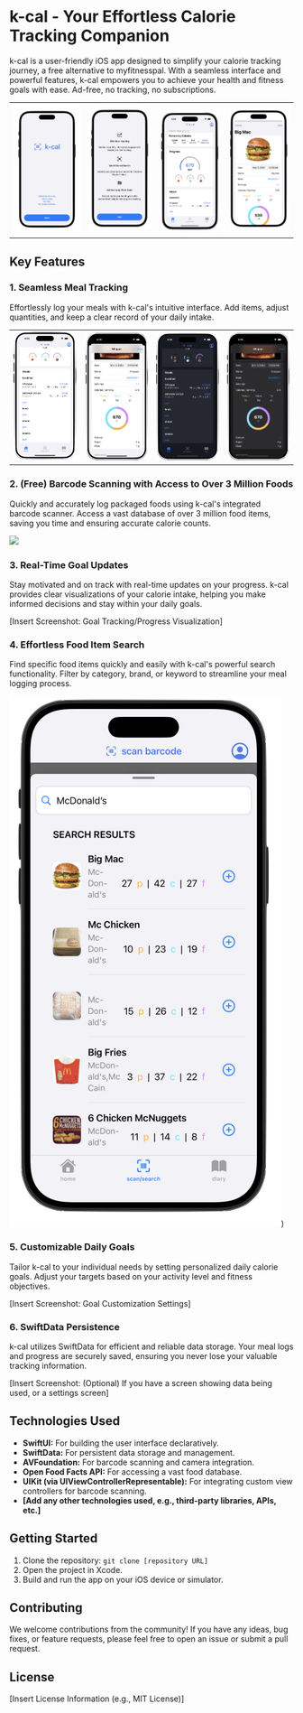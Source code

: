 # k-cal - Your Effortless Calorie Tracking Companion

k-cal is a user-friendly iOS app designed to simplify your calorie tracking journey, a free alternative to myfitnesspal. With a seamless interface and powerful features, k-cal empowers you to achieve your health and fitness goals with ease.
Ad-free, no tracking, no subscriptions.

<table style="border-collapse: collapse; border: none;">
  <tr>
    <td style="border: none;"><img src="https://github.com/michaelrzg/k-cal/blob/main/k-cal/Screenshots/Launch1.png" alt="Launch Page" width="100%"></td>
    <td style="border: none;"><img src="https://github.com/michaelrzg/k-cal/blob/main/k-cal/Screenshots/Launch2.png" alt="Launch Page" width="100%"></td>
    <td style="border: none; padding-top: 15px;"><img src="https://github.com/michaelrzg/k-cal/blob/main/k-cal/Screenshots/Home_Light.png" alt="Launch Page" width="100%"></td>
    <td style="border: none;"><img src="https://github.com/michaelrzg/k-cal/blob/main/k-cal/Screenshots/BigMac.png" alt="Launch Page" width="100%"></td>
  </tr>
  
</table>


## Key Features

### 1. Seamless Meal Tracking

Effortlessly log your meals with k-cal's intuitive interface. Add items, adjust quantities, and keep a clear record of your daily intake.

<table style="border-collapse: collapse; border: none;">
  <tr>
    <td style="border: none;"><img src="https://github.com/michaelrzg/k-cal/blob/main/k-cal/Screenshots/Meals.png" alt="Launch Page" width="100%"></td>
    <td style="border: none;"><img src="https://github.com/michaelrzg/k-cal/blob/main/k-cal/Screenshots/Meal4.png" alt="Launch Page" width="100%"></td>
    <td style="border: none;"><img src="https://github.com/michaelrzg/k-cal/blob/main/k-cal/Screenshots/Meal2.png" alt="Launch Page" width="100%"></td>
    <td style="border: none;"><img src="https://github.com/michaelrzg/k-cal/blob/main/k-cal/Screenshots/Meal3.png" alt="Launch Page" width="100%"></td>

  </tr>
  
</table>

### 2. (Free) Barcode Scanning with Access to Over 3 Million Foods

Quickly and accurately log packaged foods using k-cal's integrated barcode scanner. Access a vast database of over 3 million food items, saving you time and ensuring accurate calorie counts.

[<img src="https://github.com/michaelrzg/k-cal/main/k-cal/Screenshots/scangif.gif" width="600">
](https://github.com/michaelrzg/k-cal/blob/main/k-cal/Screenshots/scangif.gif)

### 3. Real-Time Goal Updates

Stay motivated and on track with real-time updates on your progress. k-cal provides clear visualizations of your calorie intake, helping you make informed decisions and stay within your daily goals.

[Insert Screenshot: Goal Tracking/Progress Visualization]

### 4. Effortless Food Item Search

Find specific food items quickly and easily with k-cal's powerful search functionality. Filter by category, brand, or keyword to streamline your meal logging process.

![Search](https://github.com/michaelrzg/k-cal/blob/main/k-cal/Screenshots/Search2.png)) 

### 5. Customizable Daily Goals

Tailor k-cal to your individual needs by setting personalized daily calorie goals. Adjust your targets based on your activity level and fitness objectives.

[Insert Screenshot: Goal Customization Settings]

### 6. SwiftData Persistence

k-cal utilizes SwiftData for efficient and reliable data storage. Your meal logs and progress are securely saved, ensuring you never lose your valuable tracking information.

[Insert Screenshot: (Optional) If you have a screen showing data being used, or a settings screen]

## Technologies Used

* **SwiftUI:** For building the user interface declaratively.
* **SwiftData:** For persistent data storage and management.
* **AVFoundation:** For barcode scanning and camera integration.
* **Open Food Facts API:** For accessing a vast food database.
* **UIKit (via UIViewControllerRepresentable):** For integrating custom view controllers for barcode scanning.
* **[Add any other technologies used, e.g., third-party libraries, APIs, etc.]**

## Getting Started

1.  Clone the repository: `git clone [repository URL]`
2.  Open the project in Xcode.
3.  Build and run the app on your iOS device or simulator.

## Contributing

We welcome contributions from the community! If you have any ideas, bug fixes, or feature requests, please feel free to open an issue or submit a pull request.

## License

[Insert License Information (e.g., MIT License)]
